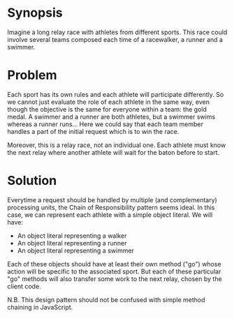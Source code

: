 # Synopsis

Imagine a long relay race with athletes from different sports. This race could involve several teams composed each time of a racewalker, a runner and a swimmer.

# Problem

Each sport has its own rules and each athlete will participate differently. So we cannot just evaluate the role of each athlete in the same way, even though the objective is the same for everyone within a team: the gold medal. A swimmer and a runner are both athletes, but a swimmer swims whereas a runner runs... Here we could say that each team member handles a part of the initial request which is to win the race.

Moreover, this is a relay race, not an individual one. Each athlete must know the next relay where another athlete will wait for the baton before to start.

# Solution

Everytime a request should be handled by multiple (and complementary) processing units, the Chain of Responsibility pattern seems ideal. In this case, we can represent each athlete with a simple object literal. We will have:

  * An object literal representing a walker
  * An object literal representing a runner
  * An object literal representing a swimmer

Each of these objects should have at least their own method ("go") whose action will be specific to the associated sport. But each of these particular "go" methods will also transfer some work to the next relay, chosen by the client code.

N.B. This design pattern should not be confused with simple method chaining in JavaScript.

